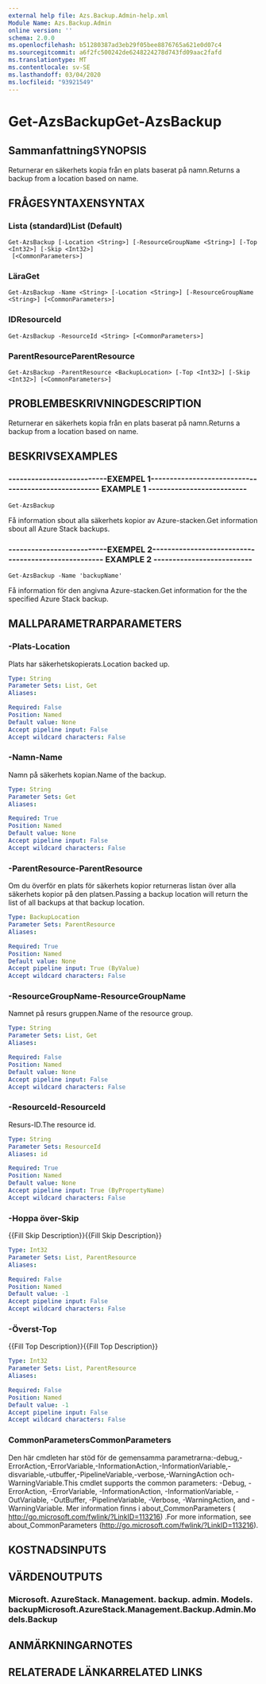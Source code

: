 ```yaml
---
external help file: Azs.Backup.Admin-help.xml
Module Name: Azs.Backup.Admin
online version: ''
schema: 2.0.0
ms.openlocfilehash: b51280387ad3eb29f05bee8876765a621e0d07c4
ms.sourcegitcommit: a6f2fc500242de6248224278d743fd09aac2fafd
ms.translationtype: MT
ms.contentlocale: sv-SE
ms.lasthandoff: 03/04/2020
ms.locfileid: "93921549"
---
```

# <span data-ttu-id="e0742-101">Get-AzsBackup</span><span class="sxs-lookup"><span data-stu-id="e0742-101">Get-AzsBackup</span></span>

## <span data-ttu-id="e0742-102">Sammanfattning</span><span class="sxs-lookup"><span data-stu-id="e0742-102">SYNOPSIS</span></span>
<span data-ttu-id="e0742-103">Returnerar en säkerhets kopia från en plats baserat på namn.</span><span class="sxs-lookup"><span data-stu-id="e0742-103">Returns a backup from a location based on name.</span></span>

## <span data-ttu-id="e0742-104">FRÅGESYNTAXEN</span><span class="sxs-lookup"><span data-stu-id="e0742-104">SYNTAX</span></span>

### <span data-ttu-id="e0742-105">Lista (standard)</span><span class="sxs-lookup"><span data-stu-id="e0742-105">List (Default)</span></span>
```
Get-AzsBackup [-Location <String>] [-ResourceGroupName <String>] [-Top <Int32>] [-Skip <Int32>]
 [<CommonParameters>]
```

### <span data-ttu-id="e0742-106">Lära</span><span class="sxs-lookup"><span data-stu-id="e0742-106">Get</span></span>
```
Get-AzsBackup -Name <String> [-Location <String>] [-ResourceGroupName <String>] [<CommonParameters>]
```

### <span data-ttu-id="e0742-107">ID</span><span class="sxs-lookup"><span data-stu-id="e0742-107">ResourceId</span></span>
```
Get-AzsBackup -ResourceId <String> [<CommonParameters>]
```

### <span data-ttu-id="e0742-108">ParentResource</span><span class="sxs-lookup"><span data-stu-id="e0742-108">ParentResource</span></span>
```
Get-AzsBackup -ParentResource <BackupLocation> [-Top <Int32>] [-Skip <Int32>] [<CommonParameters>]
```

## <span data-ttu-id="e0742-109">PROBLEMBESKRIVNING</span><span class="sxs-lookup"><span data-stu-id="e0742-109">DESCRIPTION</span></span>
<span data-ttu-id="e0742-110">Returnerar en säkerhets kopia från en plats baserat på namn.</span><span class="sxs-lookup"><span data-stu-id="e0742-110">Returns a backup from a location based on name.</span></span>

## <span data-ttu-id="e0742-111">BESKRIVS</span><span class="sxs-lookup"><span data-stu-id="e0742-111">EXAMPLES</span></span>

### <span data-ttu-id="e0742-112">--------------------------EXEMPEL 1--------------------------</span><span class="sxs-lookup"><span data-stu-id="e0742-112">-------------------------- EXAMPLE 1 --------------------------</span></span>
```
Get-AzsBackup
```

<span data-ttu-id="e0742-113">Få information sbout alla säkerhets kopior av Azure-stacken.</span><span class="sxs-lookup"><span data-stu-id="e0742-113">Get information sbout all Azure Stack backups.</span></span>

### <span data-ttu-id="e0742-114">--------------------------EXEMPEL 2--------------------------</span><span class="sxs-lookup"><span data-stu-id="e0742-114">-------------------------- EXAMPLE 2 --------------------------</span></span>
```
Get-AzsBackup -Name 'backupName'
```

<span data-ttu-id="e0742-115">Få information för den angivna Azure-stacken.</span><span class="sxs-lookup"><span data-stu-id="e0742-115">Get information for the the specified Azure Stack backup.</span></span>

## <span data-ttu-id="e0742-116">MALLPARAMETRAR</span><span class="sxs-lookup"><span data-stu-id="e0742-116">PARAMETERS</span></span>

### <span data-ttu-id="e0742-117">-Plats</span><span class="sxs-lookup"><span data-stu-id="e0742-117">-Location</span></span>
<span data-ttu-id="e0742-118">Plats har säkerhetskopierats.</span><span class="sxs-lookup"><span data-stu-id="e0742-118">Location backed up.</span></span>

```yaml
Type: String
Parameter Sets: List, Get
Aliases: 

Required: False
Position: Named
Default value: None
Accept pipeline input: False
Accept wildcard characters: False
```

### <span data-ttu-id="e0742-119">-Namn</span><span class="sxs-lookup"><span data-stu-id="e0742-119">-Name</span></span>
<span data-ttu-id="e0742-120">Namn på säkerhets kopian.</span><span class="sxs-lookup"><span data-stu-id="e0742-120">Name of the backup.</span></span>

```yaml
Type: String
Parameter Sets: Get
Aliases: 

Required: True
Position: Named
Default value: None
Accept pipeline input: False
Accept wildcard characters: False
```

### <span data-ttu-id="e0742-121">-ParentResource</span><span class="sxs-lookup"><span data-stu-id="e0742-121">-ParentResource</span></span>
<span data-ttu-id="e0742-122">Om du överför en plats för säkerhets kopior returneras listan över alla säkerhets kopior på den platsen.</span><span class="sxs-lookup"><span data-stu-id="e0742-122">Passing a backup location will return the list of all backups at that backup location.</span></span>

```yaml
Type: BackupLocation
Parameter Sets: ParentResource
Aliases: 

Required: True
Position: Named
Default value: None
Accept pipeline input: True (ByValue)
Accept wildcard characters: False
```

### <span data-ttu-id="e0742-123">-ResourceGroupName</span><span class="sxs-lookup"><span data-stu-id="e0742-123">-ResourceGroupName</span></span>
<span data-ttu-id="e0742-124">Namnet på resurs gruppen.</span><span class="sxs-lookup"><span data-stu-id="e0742-124">Name of the resource group.</span></span>

```yaml
Type: String
Parameter Sets: List, Get
Aliases: 

Required: False
Position: Named
Default value: None
Accept pipeline input: False
Accept wildcard characters: False
```

### <span data-ttu-id="e0742-125">-ResourceId</span><span class="sxs-lookup"><span data-stu-id="e0742-125">-ResourceId</span></span>
<span data-ttu-id="e0742-126">Resurs-ID.</span><span class="sxs-lookup"><span data-stu-id="e0742-126">The resource id.</span></span>

```yaml
Type: String
Parameter Sets: ResourceId
Aliases: id

Required: True
Position: Named
Default value: None
Accept pipeline input: True (ByPropertyName)
Accept wildcard characters: False
```

### <span data-ttu-id="e0742-127">-Hoppa över</span><span class="sxs-lookup"><span data-stu-id="e0742-127">-Skip</span></span>
<span data-ttu-id="e0742-128">{{Fill Skip Description}}</span><span class="sxs-lookup"><span data-stu-id="e0742-128">{{Fill Skip Description}}</span></span>

```yaml
Type: Int32
Parameter Sets: List, ParentResource
Aliases: 

Required: False
Position: Named
Default value: -1
Accept pipeline input: False
Accept wildcard characters: False
```

### <span data-ttu-id="e0742-129">-Överst</span><span class="sxs-lookup"><span data-stu-id="e0742-129">-Top</span></span>
<span data-ttu-id="e0742-130">{{Fill Top Description}}</span><span class="sxs-lookup"><span data-stu-id="e0742-130">{{Fill Top Description}}</span></span>

```yaml
Type: Int32
Parameter Sets: List, ParentResource
Aliases: 

Required: False
Position: Named
Default value: -1
Accept pipeline input: False
Accept wildcard characters: False
```

### <span data-ttu-id="e0742-131">CommonParameters</span><span class="sxs-lookup"><span data-stu-id="e0742-131">CommonParameters</span></span>
<span data-ttu-id="e0742-132">Den här cmdleten har stöd för de gemensamma parametrarna:-debug,-ErrorAction,-ErrorVariable,-InformationAction,-InformationVariable,-disvariable,-utbuffer,-PipelineVariable,-verbose,-WarningAction och-WarningVariable.</span><span class="sxs-lookup"><span data-stu-id="e0742-132">This cmdlet supports the common parameters: -Debug, -ErrorAction, -ErrorVariable, -InformationAction, -InformationVariable, -OutVariable, -OutBuffer, -PipelineVariable, -Verbose, -WarningAction, and -WarningVariable.</span></span> <span data-ttu-id="e0742-133">Mer information finns i about_CommonParameters ( http://go.microsoft.com/fwlink/?LinkID=113216) .</span><span class="sxs-lookup"><span data-stu-id="e0742-133">For more information, see about_CommonParameters (http://go.microsoft.com/fwlink/?LinkID=113216).</span></span>

## <span data-ttu-id="e0742-134">KOSTNADS</span><span class="sxs-lookup"><span data-stu-id="e0742-134">INPUTS</span></span>

## <span data-ttu-id="e0742-135">VÄRDEN</span><span class="sxs-lookup"><span data-stu-id="e0742-135">OUTPUTS</span></span>

### <span data-ttu-id="e0742-136">Microsoft. AzureStack. Management. backup. admin. Models. backup</span><span class="sxs-lookup"><span data-stu-id="e0742-136">Microsoft.AzureStack.Management.Backup.Admin.Models.Backup</span></span>

## <span data-ttu-id="e0742-137">ANMÄRKNINGAR</span><span class="sxs-lookup"><span data-stu-id="e0742-137">NOTES</span></span>

## <span data-ttu-id="e0742-138">RELATERADE LÄNKAR</span><span class="sxs-lookup"><span data-stu-id="e0742-138">RELATED LINKS</span></span>

